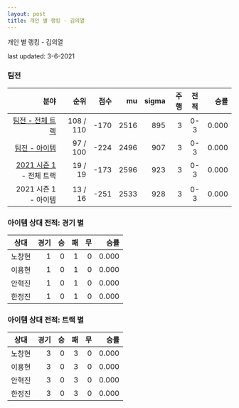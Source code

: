 ```yaml
---
layout: post
title: 개인 별 랭킹 - 김의열
---
```



개인 별 랭킹 - 김의열


last updated: 3-6-2021


### 팀전

| 분야 | 순위 | 점수 | mu | sigma | 주행 | 전적 | 승률 |
|---:|---:|---:|---:|---:|---:|:---:|---:|
| [팀전 - 전체 트랙](../team-full) | 108 / 110 | -170 | 2516 | 895 | 3 | 0-3 | 0.000 |
| [팀전 - 아이템](../team-item) | 97 / 100 | -224 | 2496 | 907 | 3 | 0-3 | 0.000 |
| [2021 시즌 1](../teams-t2021_1) - 전체 트랙 | 19 / 19 | -173 | 2596 | 923 | 3 | 0-3 | 0.000 |
| 2021 시즌 1 - 아이템 | 13 / 16 | -251 | 2533 | 928 | 3 | 0-3 | 0.000 |

### 아이템 상대 전적: 경기 별

| 상대 | 경기 | 승 | 패 | 무 | 승률 |
|:---:|---:|---:|---:|---:|---:|
| 노창현 | 1 | 0 | 1 | 0 | 0.000 |
| 이용현 | 1 | 0 | 1 | 0 | 0.000 |
| 안혁진 | 1 | 0 | 1 | 0 | 0.000 |
| 한정진 | 1 | 0 | 1 | 0 | 0.000 |

### 아이템 상대 전적: 트랙 별

| 상대 | 경기 | 승 | 패 | 무 | 승률 |
|:---:|---:|---:|---:|---:|---:|
| 노창현 | 3 | 0 | 3 | 0 | 0.000 |
| 이용현 | 3 | 0 | 3 | 0 | 0.000 |
| 안혁진 | 3 | 0 | 3 | 0 | 0.000 |
| 한정진 | 3 | 0 | 3 | 0 | 0.000 |
